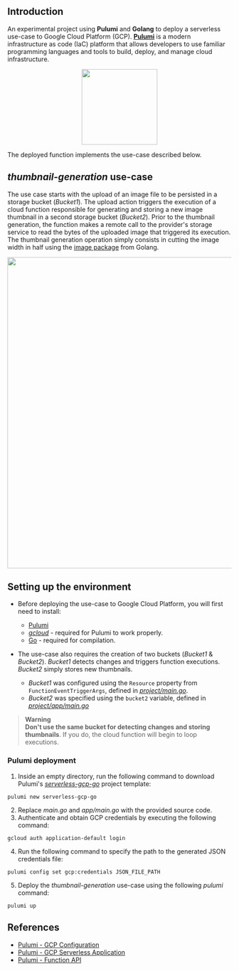 ## Introduction
An experimental project using **Pulumi** and **Golang** to deploy a serverless use-case to Google Cloud Platform (GCP). [**Pulumi**](https://www.pulumi.com/) is a modern infrastructure as code (IaC) platform that allows developers to use familiar programming languages and tools to build, deploy, and manage cloud infrastructure.

<p align="center">
  <img src="https://user-images.githubusercontent.com/47757441/207642415-0530896a-9803-4360-afda-61a44a8ed439.png" width="170">
</p>

The deployed function implements the use-case described below.

## _thumbnail-generation_ use-case

The use case starts with the upload of an image file to be persisted in a storage bucket (_Bucket1_). The upload action triggers the execution of a cloud function responsible for generating and storing a new image thumbnail in a second storage bucket (_Bucket2_). Prior to the thumbnail generation, the function makes a remote call to the provider's storage service to read the bytes of the uploaded image that triggered its execution. The thumbnail generation operation simply consists in cutting the image width in half using the [image package](https://pkg.go.dev/image) from Golang.

<p align="center">
  <img src="https://user-images.githubusercontent.com/47757441/200130281-8b086d3b-06b6-43c0-864d-bd512cc85f84.jpg" width="700">
</p>

## Setting up the environment
- Before deploying the use-case to Google Cloud Platform, you will first need to install:
  - [Pulumi](https://www.pulumi.com/docs/get-started/install/)
  - [_gcloud_](https://cloud.google.com/sdk/docs/install) - required for Pulumi to work properly.
  - [Go](https://go.dev/dl/) - required for compilation.

- The use-case also requires the creation of two buckets (_Bucket1_ & _Bucket2_). _Bucket1_ detects changes and triggers function executions. _Bucket2_ simply stores new thumbnails.
  - _Bucket1_ was configured using the `Resource` property from `FunctionEventTriggerArgs`, defined in [_project/main.go_](https://github.com/Pexers/pulumi-thumbnail-generation/blob/main/project/main.go).
  - _Bucket2_ was specified using the `bucket2` variable, defined in [_project/app/main.go_](https://github.com/Pexers/pulumi-thumbnail-generation/blob/main/project/app/main.go)
> **Warning**  
> **Don't use the same bucket for detecting changes and storing thumbnails**. If you do, the cloud function will begin to loop executions.

### Pulumi deployment
1. Inside an empty directory, run the following command to download Pulumi's [_serverless-gcp-go_](https://github.com/pulumi/templates/tree/master/serverless-gcp-go) project template:
```
pulumi new serverless-gcp-go
```
2. Replace _main.go_ and _app/main.go_ with the provided source code.
3. Authenticate and obtain GCP credentials by executing the following command:
```
gcloud auth application-default login
```
4. Run the following command to specify the path to the generated JSON credentials file:
```
pulumi config set gcp:credentials JSON_FILE_PATH
```
5. Deploy the _thumbnail-generation_ use-case using the following _pulumi_ command:
```
pulumi up
```

## References
- [Pulumi - GCP Configuration](https://www.pulumi.com/registry/packages/gcp/installation-configuration/#configuration)
- [Pulumi - GCP Serverless Application](https://www.pulumi.com/templates/serverless-application/gcp/)
- [Pulumi - Function API](https://www.pulumi.com/registry/packages/gcp/api-docs/cloudfunctions/function/)
